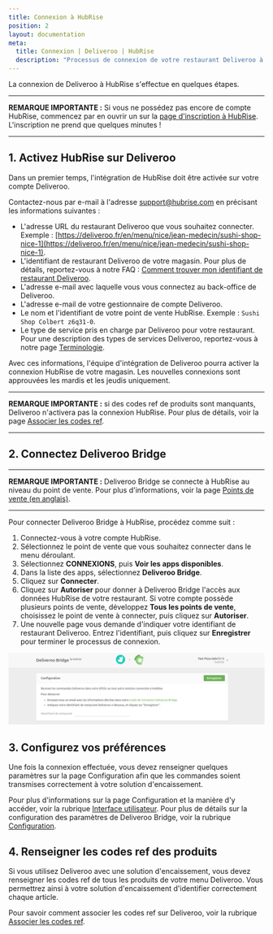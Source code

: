```yaml
---
title: Connexion à HubRise
position: 2
layout: documentation
meta:
  title: Connexion | Deliveroo | HubRise
  description: "Processus de connexion de votre restaurant Deliveroo à HubRise : liste des éléments à fournir et étapes à suivre pour recevoir vos commandes Deliveroo dans votre solution d'encaissement."
---
```


La connexion de Deliveroo à HubRise s'effectue en quelques étapes.

---

**REMARQUE IMPORTANTE :** Si vous ne possédez pas encore de compte HubRise, commencez par en ouvrir un sur la [page d'inscription à HubRise](https://manager.hubrise.com/signup). L'inscription ne prend que quelques minutes !

---

## 1. Activez HubRise sur Deliveroo

Dans un premier temps, l'intégration de HubRise doit être activée sur votre compte Deliveroo.

Contactez-nous par e-mail à l'adresse [support@hubrise.com](mailto:support@hubrise.com) en précisant les informations suivantes :

- L'adresse URL du restaurant Deliveroo que vous souhaitez connecter. Exemple : [https://deliveroo.fr/en/menu/nice/jean-medecin/sushi-shop-nice-1](https://deliveroo.fr/en/menu/nice/jean-medecin/sushi-shop-nice-1).
- L'identifiant de restaurant Deliveroo de votre magasin. Pour plus de détails, reportez-vous à notre FAQ : [Comment trouver mon identifiant de restaurant Deliveroo](/apps/deliveroo/faqs/trouver-mon-identifiant-de-restaurant-deliveroo).
- L'adresse e-mail avec laquelle vous vous connectez au back-office de Deliveroo.
- L'adresse e-mail de votre gestionnaire de compte Deliveroo.
- Le nom et l'identifiant de votre point de vente HubRise. Exemple : `Sushi Shop Colbert z6q31-0`.
- Le type de service pris en charge par Deliveroo pour votre restaurant. Pour une description des types de services Deliveroo, reportez-vous à notre page [Terminologie](/apps/deliveroo/terminologie#types-de-service).

Avec ces informations, l'équipe d'intégration de Deliveroo pourra activer la connexion HubRise de votre magasin. Les nouvelles connexions sont approuvées les mardis et les jeudis uniquement.

---

**REMARQUE IMPORTANTE :** si des codes ref de produits sont manquants, Deliveroo n'activera pas la connexion HubRise. Pour plus de détails, voir la page [Associer les codes ref](/apps/deliveroo/associer-codes-ref/).

---

## 2. Connectez Deliveroo Bridge

---

**REMARQUE IMPORTANTE :** Deliveroo Bridge se connecte à HubRise au niveau du point de vente. Pour plus d'informations, voir la page [Points de vente (en anglais)](/docs/locations/).

---

Pour connecter Deliveroo Bridge à HubRise, procédez comme suit :

1. Connectez-vous à votre compte HubRise.
1. Sélectionnez le point de vente que vous souhaitez connecter dans le menu déroulant.
1. Sélectionnez **CONNEXIONS**, puis **Voir les apps disponibles**.
1. Dans la liste des apps, sélectionnez **Deliveroo Bridge**.
1. Cliquez sur **Connecter**.
1. Cliquez sur **Autoriser** pour donner à Deliveroo Bridge l'accès aux données HubRise de votre restaurant. Si votre compte possède plusieurs points de vente, développez **Tous les points de vente**, choisissez le point de vente à connecter, puis cliquez sur **Autoriser**.
1. Une nouvelle page vous demande d'indiquer votre identifiant de restaurant Deliveroo. Entrez l'identifiant, puis cliquez sur **Enregistrer** pour terminer le processus de connexion.

![Identifiant de restaurant Deliveroo](../images/001-fr-deliveroo-restaurant-id.png)

## 3. Configurez vos préférences

Une fois la connexion effectuée, vous devez renseigner quelques paramètres sur la page Configuration afin que les commandes soient transmises correctement à votre solution d'encaissement.

Pour plus d'informations sur la page Configuration et la manière d'y accéder, voir la rubrique [Interface utilisateur](/apps/deliveroo/interface-utilisateur/#page-de-configuration). Pour plus de détails sur la configuration des paramètres de Deliveroo Bridge, voir la rubrique [Configuration](/apps/deliveroo/configuration).

## 4. Renseigner les codes ref des produits

Si vous utilisez Deliveroo avec une solution d'encaissement, vous devez renseigner les codes ref de tous les produits de votre menu Deliveroo. Vous permettrez ainsi à votre solution d'encaissement d'identifier correctement chaque article.

Pour savoir comment associer les codes ref sur Deliveroo, voir la rubrique [Associer les codes ref](/apps/deliveroo/associer-codes-ref).
